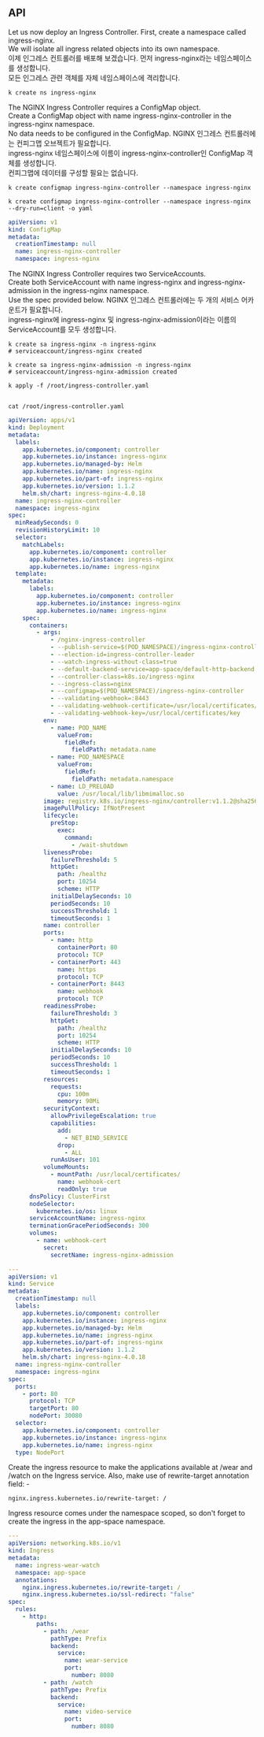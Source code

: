## API

Let us now deploy an Ingress Controller. First, create a namespace called ingress-nginx.<br>
We will isolate all ingress related objects into its own namespace.<br>
이제 인그레스 컨트롤러를 배포해 보겠습니다. 먼저 ingress-nginx라는 네임스페이스를 생성합니다. <br>
모든 인그레스 관련 객체를 자체 네임스페이스에 격리합니다.

```shell
k create ns ingress-nginx
```

The NGINX Ingress Controller requires a ConfigMap object. <br>
Create a ConfigMap object with name ingress-nginx-controller in the ingress-nginx namespace. <br>
No data needs to be configured in the ConfigMap.
NGINX 인그레스 컨트롤러에는 컨피그맵 오브젝트가 필요합니다. <br>
ingress-nginx 네임스페이스에 이름이 ingress-nginx-controller인 ConfigMap 객체를 생성합니다. <br>
컨피그맵에 데이터를 구성할 필요는 없습니다.

```shell
k create configmap ingress-nginx-controller --namespace ingress-nginx

k create configmap ingress-nginx-controller --namespace ingress-nginx --dry-run=client -o yaml
```

```yaml
apiVersion: v1
kind: ConfigMap
metadata:
  creationTimestamp: null
  name: ingress-nginx-controller
  namespace: ingress-nginx
```

The NGINX Ingress Controller requires two ServiceAccounts. <br>
Create both ServiceAccount with name ingress-nginx and ingress-nginx-admission in the ingress-nginx namespace. <br>
Use the spec provided below.
NGINX 인그레스 컨트롤러에는 두 개의 서비스 어카운트가 필요합니다. <br>
ingress-nginx에 ingress-nginx 및 ingress-nginx-admission이라는 이름의 ServiceAccount를 모두 생성합니다.

```shell
k create sa ingress-nginx -n ingress-nginx
# serviceaccount/ingress-nginx created

k create sa ingress-nginx-admission -n ingress-nginx
# serviceaccount/ingress-nginx-admission created
```

```shell
k apply -f /root/ingress-controller.yaml


cat /root/ingress-controller.yaml
```

```yaml
apiVersion: apps/v1
kind: Deployment
metadata:
  labels:
    app.kubernetes.io/component: controller
    app.kubernetes.io/instance: ingress-nginx
    app.kubernetes.io/managed-by: Helm
    app.kubernetes.io/name: ingress-nginx
    app.kubernetes.io/part-of: ingress-nginx
    app.kubernetes.io/version: 1.1.2
    helm.sh/chart: ingress-nginx-4.0.18
  name: ingress-nginx-controller
  namespace: ingress-nginx
spec:
  minReadySeconds: 0
  revisionHistoryLimit: 10
  selector:
    matchLabels:
      app.kubernetes.io/component: controller
      app.kubernetes.io/instance: ingress-nginx
      app.kubernetes.io/name: ingress-nginx
  template:
    metadata:
      labels:
        app.kubernetes.io/component: controller
        app.kubernetes.io/instance: ingress-nginx
        app.kubernetes.io/name: ingress-nginx
    spec:
      containers:
        - args:
            - /nginx-ingress-controller
            - --publish-service=$(POD_NAMESPACE)/ingress-nginx-controller
            - --election-id=ingress-controller-leader
            - --watch-ingress-without-class=true
            - --default-backend-service=app-space/default-http-backend
            - --controller-class=k8s.io/ingress-nginx
            - --ingress-class=nginx
            - --configmap=$(POD_NAMESPACE)/ingress-nginx-controller
            - --validating-webhook=:8443
            - --validating-webhook-certificate=/usr/local/certificates/cert
            - --validating-webhook-key=/usr/local/certificates/key
          env:
            - name: POD_NAME
              valueFrom:
                fieldRef:
                  fieldPath: metadata.name
            - name: POD_NAMESPACE
              valueFrom:
                fieldRef:
                  fieldPath: metadata.namespace
            - name: LD_PRELOAD
              value: /usr/local/lib/libmimalloc.so
          image: registry.k8s.io/ingress-nginx/controller:v1.1.2@sha256:28b11ce69e57843de44e3db6413e98d09de0f6688e33d4bd384002a44f78405c
          imagePullPolicy: IfNotPresent
          lifecycle:
            preStop:
              exec:
                command:
                  - /wait-shutdown
          livenessProbe:
            failureThreshold: 5
            httpGet:
              path: /healthz
              port: 10254
              scheme: HTTP
            initialDelaySeconds: 10
            periodSeconds: 10
            successThreshold: 1
            timeoutSeconds: 1
          name: controller
          ports:
            - name: http
              containerPort: 80
              protocol: TCP
            - containerPort: 443
              name: https
              protocol: TCP
            - containerPort: 8443
              name: webhook
              protocol: TCP
          readinessProbe:
            failureThreshold: 3
            httpGet:
              path: /healthz
              port: 10254
              scheme: HTTP
            initialDelaySeconds: 10
            periodSeconds: 10
            successThreshold: 1
            timeoutSeconds: 1
          resources:
            requests:
              cpu: 100m
              memory: 90Mi
          securityContext:
            allowPrivilegeEscalation: true
            capabilities:
              add:
                - NET_BIND_SERVICE
              drop:
                - ALL
            runAsUser: 101
          volumeMounts:
            - mountPath: /usr/local/certificates/
              name: webhook-cert
              readOnly: true
      dnsPolicy: ClusterFirst
      nodeSelector:
        kubernetes.io/os: linux
      serviceAccountName: ingress-nginx
      terminationGracePeriodSeconds: 300
      volumes:
        - name: webhook-cert
          secret:
            secretName: ingress-nginx-admission

---
apiVersion: v1
kind: Service
metadata:
  creationTimestamp: null
  labels:
    app.kubernetes.io/component: controller
    app.kubernetes.io/instance: ingress-nginx
    app.kubernetes.io/managed-by: Helm
    app.kubernetes.io/name: ingress-nginx
    app.kubernetes.io/part-of: ingress-nginx
    app.kubernetes.io/version: 1.1.2
    helm.sh/chart: ingress-nginx-4.0.18
  name: ingress-nginx-controller
  namespace: ingress-nginx
spec:
  ports:
    - port: 80
      protocol: TCP
      targetPort: 80
      nodePort: 30080
  selector:
    app.kubernetes.io/component: controller
    app.kubernetes.io/instance: ingress-nginx
    app.kubernetes.io/name: ingress-nginx
  type: NodePort
```

Create the ingress resource to make the applications available at /wear and /watch on the Ingress service.
Also, make use of rewrite-target annotation field: -

```shell
nginx.ingress.kubernetes.io/rewrite-target: /
```

Ingress resource comes under the namespace scoped, so don't forget to create the ingress in the app-space namespace.

```yaml
---
apiVersion: networking.k8s.io/v1
kind: Ingress
metadata:
  name: ingress-wear-watch
  namespace: app-space
  annotations:
    nginx.ingress.kubernetes.io/rewrite-target: /
    nginx.ingress.kubernetes.io/ssl-redirect: "false"
spec:
  rules:
    - http:
        paths:
          - path: /wear
            pathType: Prefix
            backend:
              service:
                name: wear-service
                port:
                  number: 8080
          - path: /watch
            pathType: Prefix
            backend:
              service:
                name: video-service
                port:
                  number: 8080
```
